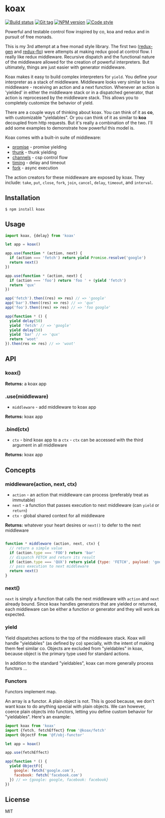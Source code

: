 
# koax

[![Build status][travis-image]][travis-url]
[![Git tag][git-image]][git-url]
[![NPM version][npm-image]][npm-url]
[![Code style][standard-image]][standard-url]

Powerful and testable control flow inspired by co, koa and redux and in pursuit of free monads.

This is my 3rd attempt at a free monad style library. The first two ([redux-gen](//github.com/joshrtay/redux-gen) and [redux-flo](github.com/redux-effects/redux-flo)) were attempts at making redux good at control flow. I really like redux middleware. Recursive dispatch and the functional nature of the middleware allowed for the creation of powerful interpreters. But ultimately, things are just easier with generator middleware.

Koax makes it easy to build complex interpreters for `yield`. You define your interpreter as a stack of middleware. Middleware looks very similar to koa middleware - receiving an action and a next function. Whenever an action is 'yielded' in either the middleware stack or in a dispatched generator, that action is reprocessed by the middleware stack. This allows you to completely customize the behavior of yield.

There are a couple ways of thinking about koax. You can think of it as **co**, with customizable "yieldables". Or you can think of it as similar to **koa** decoupled from http requests. But it's really a combination of the two. I'll add some examples to demonstrate how powerful this model is.

Koax comes with a built-in suite of middleware:

- [promise](//github.com/koaxjs/promise) - promise yielding
- [thunk](//github.com/koaxjs/thunk) - thunk yielding
- [channels](//github.com/koaxjs/channels) - csp control flow
- [timing](//github.com/koaxjs/timing) - delay and timeout
- [fork](//github.com/koaxjs/fork) - async execution

The action creators for these middleware are exposed by koax. They include: `take`, `put`, `close`, `fork`, `join`, `cancel`, `delay`, `timeout`, and `interval`.

## Installation

    $ npm install koax

## Usage

```js
import koax, {delay} from 'koax'

let app = koax()

app.use(function * (action, next) {
  if (action === 'fetch') return yield Promise.resolve('google')
  return next()
})

app.use(function * (action, next) {
  if (action === 'foo') return 'foo ' + (yield 'fetch')
  return 'qux'
})

app('fetch').then((res) => res) // => 'google'
app('bar').then((res) => res) // => 'qux'
app('foo').then((res) => res) // => 'foo google'

app(function * () {
  yield delay(50)
  yield 'fetch' // => 'google'
  yield delay(50)
  yield 'bar' // => 'qux'
  return 'woot'
}).then(res => res) // => 'woot'

```

## API

### koax()

**Returns:** a koax app

### .use(middleware)

- `middleware` - add middleware to koax app

**Returns:** koax app

### .bind(ctx)

- `ctx` - bind koax app to a `ctx` - `ctx` can be accessed with the third argument in all middleware

**Returns:** koax app

## Concepts

### middleware(action, next, ctx)

- `action` - an action that middleware can process (preferably treat as immutable)
- `next` - a function that passes execution to next middleware (can `yield` or `return`)
- `ctx` - global shared context for all middleware

**Returns:** whatever your heart desires or `next()` to defer to the next middleware

```js

function * middleware (action, next, ctx) {
  // return a simple value
  if (action.type === 'FOO') return 'bar'
  // dispatch FETCH and return its result
  if (action.type === 'QUX') return yield {type: 'FETCH', payload: 'google'}
  // pass execution to next middleware
  return next()
}
```

### next()

`next` is simply a function that calls the next middleware with `action` and `next` already bound. Since koax handles generators that are yielded or returned, each middleware can be either a function or generator and they will work as expected.

### yield

Yield dispatches actions to the top of the middleware stack. Koax will handle "yieldables" (as defined by co) specially, with the intent of making them feel similar co. Objects are excluded from "yieldables" in koax, because object is the primary type used for standard actions.

In addition to the standard "yieldables", koax can more generally process functors ...


### Functors
Functors implement map.

An array is a functor. A plain object is not. This is good because, we don't want koax to do anything special with plain objects. We can however, coerce plain objects into functors, letting you define custom behavior for "yieldables". Here's an example:

```js
import koax from 'koax'
import {fetch, fetchEffect} from '@koax/fetch'
import ObjectF from '@f/obj-functor'

let app = koax()

app.use(fetchEffect)

app(function * () {
  yield ObjectF({
    google: fetch('google.com'),
    facebook: fetch('facebook.com')
  }) // => {google: google, facebook: facebook}
})
```

## License

MIT

[travis-image]: https://img.shields.io/travis/koaxjs/koax.svg?style=flat-square
[travis-url]: https://travis-ci.org/koaxjs/koax
[git-image]: https://img.shields.io/github/tag/koaxjs/koax.svg
[git-url]: https://github.com/koaxjs/koax
[standard-image]: https://img.shields.io/badge/code%20style-standard-brightgreen.svg?style=flat
[standard-url]: https://github.com/feross/standard
[npm-image]: https://img.shields.io/npm/v/koax.svg?style=flat-square
[npm-url]: https://npmjs.org/package/koax
